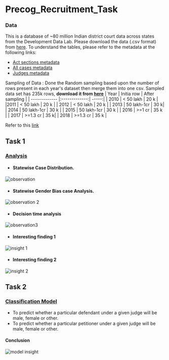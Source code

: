 # Precog_Recruitment_Task

### Data
This is a database of ~80 million Indian district court data across states from the Development Data Lab.
Please download the data (.csv format) from [here](https://www.dropbox.com/sh/hkcde3z2l1h9mq1/AAB2U1dYf6pR7qij1tQ5y11Fa/csv?dl=0&subfolder_nav_tracking=1).
To understand the tables, please refer to the metadata at the following links:
* [Act sections metadata](https://docs.google.com/spreadsheets/d/e/2PACX-1vTNxZtceqgzYlUogz-gJfMfqm-RygJZcqfZiFCQAsJYFG7BU1_ZT5aKTPrNODeDgRnoyZFBnjt2sghd/pubhtml#)
* [All cases metadata](https://docs.google.com/spreadsheets/u/1/d/e/2PACX-1vSkFghNxGjLxIAsjvUPkW8IV2AF1vf2KOQV93vMhB0TD3CBT13gah1LczI8W0d3Eom1zPcroBuPQ-uy/pubhtml#)
* [Judges metadata](https://docs.google.com/spreadsheets/d/e/2PACX-1vSqcp7VlnFB4ujCCHV5uGHjBlwYf7Mo4B3N3aqdiAukS7VMY8lLGU9ejhHH4c8qCse8l1kc8yIkCnq9/pubhtml#)

Sampling of Data :
 Done the Random sampling based upon the number of rows present in each year's dataset then merge them into one csv.
 Sampled data set has 235k rows, **download it from [here](https://drive.google.com/file/d/16qFef7lYcg6keYl8cfMIyT5_OM1yUUhE/view?usp=share_link)**
 | Year        | Initia row          | After sampling  |
| ------------- |:-------------:| -----:|
| 2010          | < 50 lakh     | 20 k |    
|2011          |  < 50 lakh    |  20 k     |
| 2012          | < 50 lakh     | 20 k |
| 2013          | 50 lakh-1cr   |    30 k|
| 2014          | 50 lakh-1cr   | 30 k |
| 2015          | 50 lakh-1cr   |   30 k |
| 2016          |  >=1 cr  |    35 k |
| 2017          | >=1.3 cr   | 35 k|
| 2018          | >=1.3 cr      |   35 k |

Refer to this [link](https://stackoverflow.com/questions/22258491/read-a-small-random-sample-from-a-big-csv-file-into-a-python-data-frame)

## Task 1
### [Analysis]() 
* #### Statewise Case Distribution. 
![observation](https://user-images.githubusercontent.com/53926096/208232233-55cfebe9-720c-4aab-8f69-49292fca5ff2.jpg)

* #### Statewise Gender Bias case Analysis.
 ![observation 2](https://user-images.githubusercontent.com/53926096/208232252-30e3eabd-563b-45c5-8a53-70d0498ba9dc.jpg)


* #### Decision time analysis
![observation3](https://user-images.githubusercontent.com/53926096/208232265-706e9e9b-97f3-4f0f-82eb-21944fd08ca1.jpg)





* #### Interesting finding 1

![insight 1](https://user-images.githubusercontent.com/53926096/208232391-c03db0a1-ce74-4ec4-9430-65f91a0b7b62.jpg)





* #### Interesting finding 2
![insight 2](https://user-images.githubusercontent.com/53926096/208232287-eaf35472-7138-418e-a327-ab68bed06d58.jpg)

## Task 2
### [Classification Model](https://github.com/soulprogrammer01/Precog_Recruitment_Task/blob/main/Modelling.ipynb) 
* To predict whether a particular defendant under a given judge will be male, female or other.
* To predict whether a particular petitioner under a given judge will be male, female or other.
#### Conclusion
![model insight](https://user-images.githubusercontent.com/53926096/208235947-f0e3ee0b-1dfa-4965-ba82-94b70c80fa5f.jpg)




